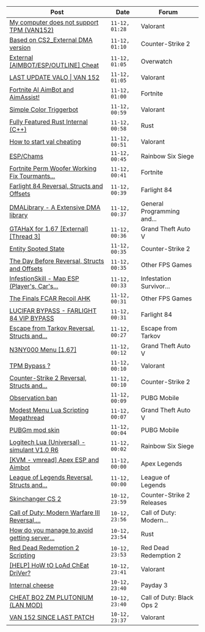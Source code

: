 |Post|Date|Forum|
|----|----|-----|
|[My computer does not support TPM (VAN152)](https://www.unknowncheats.me/forum/valorant/614493-computer-support-tpm-van152.html)|`11-12, 01:28`|Valorant|
|[Based on CS2_External DMA version](https://www.unknowncheats.me/forum/counter-strike-2-a/613530-based-cs2_external-dma-version.html)|`11-12, 01:10`|Counter-Strike 2|
|[External \[AIMBOT/ESP/OUTLINE\] Cheat](https://www.unknowncheats.me/forum/overwatch/603320-external-aimbot-esp-outline-cheat.html)|`11-12, 01:05`|Overwatch|
|[LAST UPDATE VALO \| VAN 152](https://www.unknowncheats.me/forum/valorant/614492-update-valo-van-152-a.html)|`11-12, 01:05`|Valorant|
|[Fortnite AI AimBot and AimAssist!](https://www.unknowncheats.me/forum/fortnite/612707-fortnite-ai-aimbot-aimassist.html)|`11-12, 01:00`|Fortnite|
|[Simple Color Triggerbot](https://www.unknowncheats.me/forum/valorant/460324-simple-color-triggerbot.html)|`11-12, 00:59`|Valorant|
|[Fully Featured Rust Internal (C++)](https://www.unknowncheats.me/forum/rust/614176-featured-rust-internal.html)|`11-12, 00:58`|Rust|
|[How to start val cheating](https://www.unknowncheats.me/forum/valorant/613252-start-val-cheating.html)|`11-12, 00:51`|Valorant|
|[ESP/Chams](https://www.unknowncheats.me/forum/rainbow-six-siege/613740-esp-chams.html)|`11-12, 00:45`|Rainbow Six Siege|
|[Fortnite Perm Woofer Working Fix Tourmants...](https://www.unknowncheats.me/forum/fortnite/603652-fortnite-perm-woofer-fix-tourmants-kick.html)|`11-12, 00:41`|Fortnite|
|[Farlight 84 Reversal, Structs and Offsets](https://www.unknowncheats.me/forum/farlight-84-a/580566-farlight-84-reversal-structs-offsets.html)|`11-12, 00:39`|Farlight 84|
|[DMALibrary - A Extensive DMA library](https://www.unknowncheats.me/forum/general-programming-and-reversing/614269-dmalibrary-extensive-dma-library.html)|`11-12, 00:37`|General Programming and...|
|[GTAHaX for 1.67 \[External\] \[Thread 3\]](https://www.unknowncheats.me/forum/grand-theft-auto-v/461672-gtahax-1-67-external-thread-3-a.html)|`11-12, 00:36`|Grand Theft Auto V|
|[Entity Spoted State](https://www.unknowncheats.me/forum/counter-strike-2-a/614266-entity-spoted.html)|`11-12, 00:35`|Counter-Strike 2|
|[The Day Before Reversal, Structs and Offsets](https://www.unknowncheats.me/forum/other-fps-games/614061-day-reversal-structs-offsets.html)|`11-12, 00:35`|Other FPS Games|
|[InfestionSkill - Map ESP (Player's, Car's...](https://www.unknowncheats.me/forum/infestation-survivor-stories-classic/614259-infestionskill-map-esp-players-cars-zombies-premium-money-time-spoof.html)|`11-12, 00:33`|Infestation Survivor...|
|[The Finals FCAR Recoil AHK](https://www.unknowncheats.me/forum/other-fps-games/614453-finals-fcar-recoil-ahk.html)|`11-12, 00:31`|Other FPS Games|
|[LUCIFAR BYPASS - FARLIGHT 84 VIP BYPASS](https://www.unknowncheats.me/forum/farlight-84-a/613909-lucifar-bypass-farlight-84-vip-bypass.html)|`11-12, 00:31`|Farlight 84|
|[Escape from Tarkov Reversal, Structs and...](https://www.unknowncheats.me/forum/escape-from-tarkov/226519-escape-tarkov-reversal-structs-offsets.html)|`11-12, 00:27`|Escape from Tarkov|
|[N3NY000 Menu \[1.67\]](https://www.unknowncheats.me/forum/grand-theft-auto-v/488777-n3ny000-menu-1-67-a.html)|`11-12, 00:12`|Grand Theft Auto V|
|[TPM Bypass ?](https://www.unknowncheats.me/forum/valorant/614314-tpm-bypass.html)|`11-12, 00:10`|Valorant|
|[Counter-Strike 2 Reversal, Structs and...](https://www.unknowncheats.me/forum/counter-strike-2-a/576077-counter-strike-2-reversal-structs-offsets.html)|`11-12, 00:10`|Counter-Strike 2|
|[Observation ban](https://www.unknowncheats.me/forum/pubg-mobile/614488-observation-ban.html)|`11-12, 00:09`|PUBG Mobile|
|[Modest Menu Lua Scripting Megathread](https://www.unknowncheats.me/forum/grand-theft-auto-v/463868-modest-menu-lua-scripting-megathread.html)|`11-12, 00:07`|Grand Theft Auto V|
|[PUBGm mod skin](https://www.unknowncheats.me/forum/pubg-mobile/613768-pubgm-mod-skin.html)|`11-12, 00:04`|PUBG Mobile|
|[Logitech Lua (Universal) -simulant V1.0 R6](https://www.unknowncheats.me/forum/rainbow-six-siege/601250-logitech-lua-universal-simulant-v1-0-r6.html)|`11-12, 00:02`|Rainbow Six Siege|
|[\[KVM - vmread\] Apex ESP and Aimbot](https://www.unknowncheats.me/forum/apex-legends/406426-kvm-vmread-apex-esp-aimbot.html)|`11-12, 00:00`|Apex Legends|
|[League of Legends Reversal, Structs and...](https://www.unknowncheats.me/forum/league-of-legends/310587-league-legends-reversal-structs-offsets.html)|`11-12, 00:00`|League of Legends|
|[Skinchanger CS 2](https://www.unknowncheats.me/forum/counter-strike-2-releases/613807-skinchanger-cs-2-a.html)|`10-12, 23:59`|Counter-Strike 2 Releases|
|[Call of Duty: Modern Warfare III Reversal,...](https://www.unknowncheats.me/forum/call-of-duty-modern-warfare-iii/605287-call-duty-modern-warfare-iii-reversal-structs-offsets.html)|`10-12, 23:56`|Call of Duty: Modern...|
|[How do you manage to avoid getting server...](https://www.unknowncheats.me/forum/rust/614450-manage-avoid-getting-server-banned.html)|`10-12, 23:54`|Rust|
|[Red Dead Redemption 2 Scripting](https://www.unknowncheats.me/forum/red-dead-redemption-2-a/364651-red-dead-redemption-2-scripting.html)|`10-12, 23:53`|Red Dead Redemption 2|
|[\[HELP\] HoW tO LoAd ChEat DriVer?](https://www.unknowncheats.me/forum/valorant/614478-help-load-cheat-driver.html)|`10-12, 23:41`|Valorant|
|[Internal cheese](https://www.unknowncheats.me/forum/payday-3-a/611723-internal-cheese.html)|`10-12, 23:40`|Payday 3|
|[CHEAT BO2 ZM PLUTONIUM (LAN MOD)](https://www.unknowncheats.me/forum/call-of-duty-black-ops-2-a/613875-cheat-bo2-zm-plutonium-lan-mod.html)|`10-12, 23:40`|Call of Duty: Black Ops 2|
|[VAN 152 SINCE LAST PATCH](https://www.unknowncheats.me/forum/valorant/614462-van-152-patch.html)|`10-12, 23:37`|Valorant|
